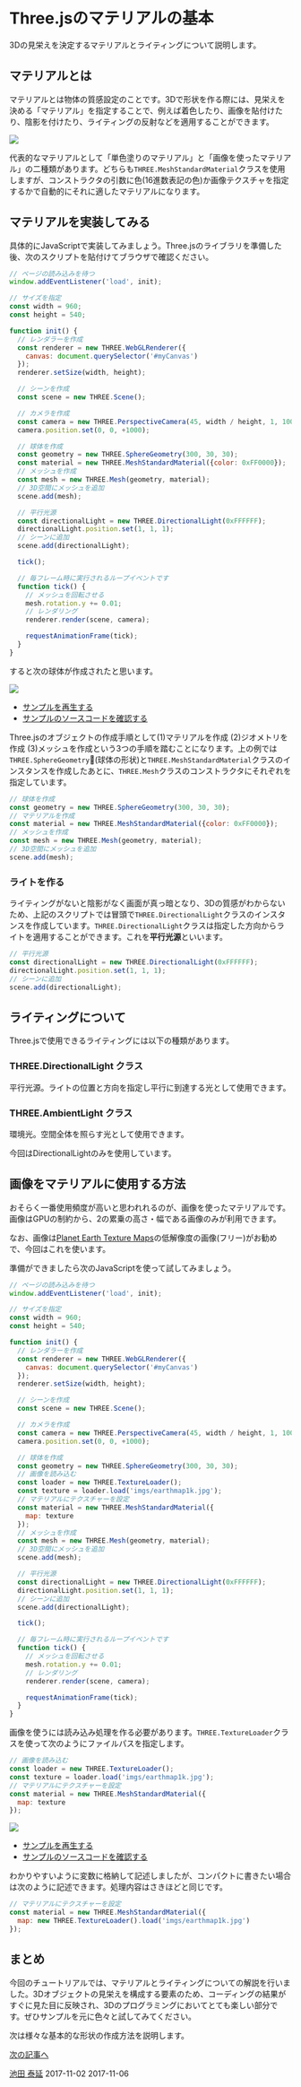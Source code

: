 # Three.jsのマテリアルの基本

3Dの見栄えを決定するマテリアルとライティングについて説明します。


## マテリアルとは

マテリアルとは物体の質感設定のことです。3Dで形状を作る際には、見栄えを決める「マテリアル」を指定することで、例えば着色したり、画像を貼付けたり、陰影を付けたり、ライティングの反射などを適用することができます。

![](https://ics.media/wp-content/uploads/2014/01/140926_away_8.png)

代表的なマテリアルとして「単色塗りのマテリアル」と「画像を使ったマテリアル」の二種類があります。どちらも`THREE.MeshStandardMaterial`クラスを使用しますが、コンストラクタの引数に色(16進数表記の色)か画像テクスチャを指定するかで自動的にそれに適したマテリアルになります。

## マテリアルを実装してみる

具体的にJavaScriptで実装してみましょう。Three.jsのライブラリを準備した後、次のスクリプトを貼付けてブラウザで確認ください。

```js
// ページの読み込みを待つ
window.addEventListener('load', init);

// サイズを指定
const width = 960;
const height = 540;

function init() {
  // レンダラーを作成
  const renderer = new THREE.WebGLRenderer({
    canvas: document.querySelector('#myCanvas')
  });
  renderer.setSize(width, height);

  // シーンを作成
  const scene = new THREE.Scene();

  // カメラを作成
  const camera = new THREE.PerspectiveCamera(45, width / height, 1, 10000);
  camera.position.set(0, 0, +1000);

  // 球体を作成
  const geometry = new THREE.SphereGeometry(300, 30, 30);
  const material = new THREE.MeshStandardMaterial({color: 0xFF0000});
  // メッシュを作成
  const mesh = new THREE.Mesh(geometry, material);
  // 3D空間にメッシュを追加
  scene.add(mesh);

  // 平行光源
  const directionalLight = new THREE.DirectionalLight(0xFFFFFF);
  directionalLight.position.set(1, 1, 1);
  // シーンに追加
  scene.add(directionalLight);

  tick();

  // 毎フレーム時に実行されるループイベントです
  function tick() {
    // メッシュを回転させる
    mesh.rotation.y += 0.01;
    // レンダリング
    renderer.render(scene, camera);

    requestAnimationFrame(tick);
  }
}
```

すると次の球体が作成されたと思います。

![](../imgs/material_color.png)

- [サンプルを再生する](https://ics-creative.github.io/tutorial-three/samples/material_color.html)
- [サンプルのソースコードを確認する](../samples/material_color.html)


Three.jsのオブジェクトの作成手順として(1)マテリアルを作成 (2)ジオメトリを作成 (3)メッシュを作成という3つの手順を踏むことになります。上の例では`THREE.SphereGeometry`(球体の形状)と`THREE.MeshStandardMaterial`クラスのインスタンスを作成したあとに、`THREE.Mesh`クラスのコンストラクタにそれぞれを指定しています。

```js
// 球体を作成
const geometry = new THREE.SphereGeometry(300, 30, 30);
// マテリアルを作成
const material = new THREE.MeshStandardMaterial({color: 0xFF0000});
// メッシュを作成
const mesh = new THREE.Mesh(geometry, material);
// 3D空間にメッシュを追加
scene.add(mesh);
```


### ライトを作る

ライティングがないと陰影がなく画面が真っ暗となり、3Dの質感がわからないため、上記のスクリプトでは冒頭で`THREE.DirectionalLight`クラスのインスタンスを作成しています。`THREE.DirectionalLight`クラスは指定した方向からライトを適用することができます。これを**平行光源**といいます。


```js
// 平行光源
const directionalLight = new THREE.DirectionalLight(0xFFFFFF);
directionalLight.position.set(1, 1, 1);
// シーンに追加
scene.add(directionalLight);
```

## ライティングについて

Three.jsで使用できるライティングには以下の種類があります。

### THREE.DirectionalLight クラス
    
平行光源。ライトの位置と方向を指定し平行に到達する光として使用できます。

### THREE.AmbientLight クラス

環境光。空間全体を照らす光として使用できます。

今回はDirectionalLightのみを使用しています。

## 画像をマテリアルに使用する方法

おそらく一番使用頻度が高いと思われれるのが、画像を使ったマテリアルです。画像はGPUの制約から、2の累乗の高さ・幅である画像のみが利用できます。

なお、画像は[Planet Earth Texture Maps](http://planetpixelemporium.com/earth.html)の低解像度の画像(フリー)がお勧めで、今回はこれを使います。

準備ができましたら次のJavaScriptを使って試してみましょう。

```js
// ページの読み込みを待つ
window.addEventListener('load', init);

// サイズを指定
const width = 960;
const height = 540;

function init() {
  // レンダラーを作成
  const renderer = new THREE.WebGLRenderer({
    canvas: document.querySelector('#myCanvas')
  });
  renderer.setSize(width, height);

  // シーンを作成
  const scene = new THREE.Scene();

  // カメラを作成
  const camera = new THREE.PerspectiveCamera(45, width / height, 1, 10000);
  camera.position.set(0, 0, +1000);

  // 球体を作成
  const geometry = new THREE.SphereGeometry(300, 30, 30);
  // 画像を読み込む
  const loader = new THREE.TextureLoader();
  const texture = loader.load('imgs/earthmap1k.jpg');
  // マテリアルにテクスチャーを設定
  const material = new THREE.MeshStandardMaterial({
    map: texture
  });
  // メッシュを作成
  const mesh = new THREE.Mesh(geometry, material);
  // 3D空間にメッシュを追加
  scene.add(mesh);

  // 平行光源
  const directionalLight = new THREE.DirectionalLight(0xFFFFFF);
  directionalLight.position.set(1, 1, 1);
  // シーンに追加
  scene.add(directionalLight);

  tick();

  // 毎フレーム時に実行されるループイベントです
  function tick() {
    // メッシュを回転させる
    mesh.rotation.y += 0.01;
    // レンダリング
    renderer.render(scene, camera);

    requestAnimationFrame(tick);
  }
}
```

画像を使うには読み込み処理を作る必要があります。`THREE.TextureLoader`クラスを使って次のようにファイルパスを指定します。

```js
// 画像を読み込む
const loader = new THREE.TextureLoader();
const texture = loader.load('imgs/earthmap1k.jpg');
// マテリアルにテクスチャーを設定
const material = new THREE.MeshStandardMaterial({
  map: texture
});
```


![](../imgs/material_texture.png)

- [サンプルを再生する](https://ics-creative.github.io/tutorial-three/samples/material_texture.html)
- [サンプルのソースコードを確認する](../samples/material_texture.html)


わかりやすいように変数に格納して記述しましたが、コンパクトに書きたい場合は次のように記述できます。処理内容はさきほどと同じです。

```js
// マテリアルにテクスチャーを設定
const material = new THREE.MeshStandardMaterial({
  map: new THREE.TextureLoader().load('imgs/earthmap1k.jpg')
});
```


## まとめ

今回のチュートリアルでは、マテリアルとライティングについての解説を行いました。3Dオブジェクトの見栄えを構成する要素のため、コーディングの結果がすぐに見た目に反映され、3Dのプログラミングにおいてとても楽しい部分です。ぜひサンプルを元に色々と試してみてください。

次は様々な基本的な形状の作成方法を説明します。

[次の記事へ](geometry_general.md)


<article-author>[池田 泰延](https://twitter.com/clockmaker)</article-author>
<article-date-published>2017-11-02</article-date-published>
<article-date-modified>2017-11-06</article-date-modified>
